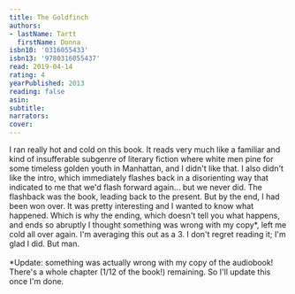 ```yaml
---
title: The Goldfinch
authors:
- lastName: Tartt
  firstName: Donna
isbn10: '0316055433'
isbn13: '9780316055437'
read: 2019-04-14
rating: 4
yearPublished: 2013
reading: false
asin:
subtitle:
narrators:
cover:
---
```

I ran really hot and cold on this book. It reads very much like a familiar and kind of insufferable subgenre of literary fiction where white men pine for some timeless golden youth in Manhattan, and I didn't like that. I also didn't like the intro, which immediately flashes back in a disorienting way that indicated to me that we'd flash forward again… but we never did. The flashback was the book, leading back to the present. But by the end, I had been won over. It was pretty interesting and I wanted to know what happened. Which is why the ending, which doesn't tell you what happens, and ends so abruptly I thought something was wrong with my copy*, left me cold all over again. I'm averaging this out as a 3. I don't regret reading it; I'm glad I did. But man.<br/><br/>*Update: something was actually wrong with my copy of the audiobook! There's a whole chapter (1/12 of the book!) remaining. So I'll update this once I'm done.